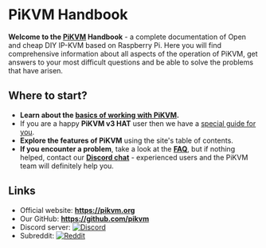 # PiKVM Handbook

**Welcome to the [PiKVM](https://pikvm.org) Handbook** - a complete documentation of Open and cheap DIY IP-KVM based on Raspberry Pi. Here you will find comprehensive information about all aspects of the operation of PiKVM, get answers to your most difficult questions and be able to solve the problems that have arisen.


## Where to start?

* **Learn about the [basics of working with PiKVM](first_steps.md).**
* If you are a happy **PiKVM v3 HAT** user then we have a [special guide for you](v3.md).
* **Explore the features of PiKVM** using the site's table of contents.
* **If you encounter a problem**, take a look at the **[FAQ](faq.md)**, but if nothing helped, contact our **[Discord chat](https://discord.gg/bpmXfz5)** - experienced users and the PiKVM team will definitely help you.


## Links

* Official website: **https://pikvm.org**
* Our GitHub: **https://github.com/pikvm**
* Discord server: [![Discord](https://img.shields.io/discord/580094191938437144?logo=discord)](https://discord.gg/bpmXfz5)
* Subreddit: [![Reddit](https://img.shields.io/badge/reddit-join-orange?logo=reddit)](https://www.reddit.com/r/pikvm)


